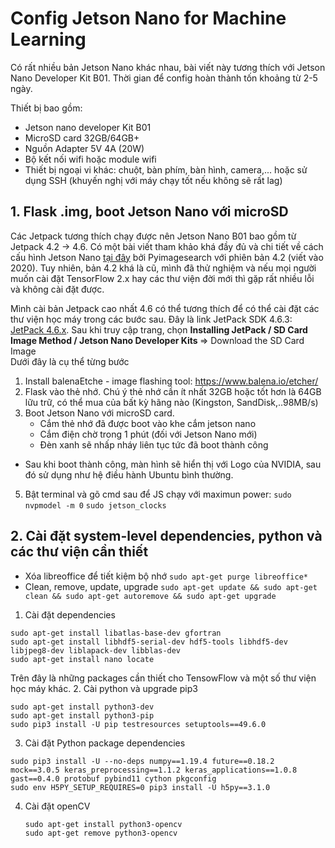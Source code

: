 # Config Jetson Nano for Machine Learning

Có rất nhiều bản Jetson Nano khác nhau, bài viết này tương thích với Jetson Nano Developer Kit B01. 
Thời gian để config hoàn thành tốn khoảng từ 2-5 ngày. 

Thiết bị bao gồm:
+ Jetson nano developer Kit B01
+ MicroSD card 32GB/64GB+
+ Nguồn Adapter 5V 4A (20W)
+ Bộ kết nối wifi hoặc module wifi
+ Thiết bị ngoại vi khác: chuột, bàn phím, bàn hình, camera,... hoặc sử dụng SSH (khuyến nghị với máy chạy tốt nếu không sẽ rất lag)

## 1. Flask .img, boot Jetson Nano với microSD

Các Jetpack tương thích chạy được nên Jetson Nano B01 bao gồm từ Jetpack 4.2 -> 4.6. 
Có một bài viết tham khảo khá đầy đủ và chi tiết về cách cấu hình Jetson Nano 
<a href="https://pyimagesearch.com/2020/03/25/how-to-configure-your-nvidia-jetson-nano-for-computer-vision-and-deep-learning/">tại đây</a> 
bởi Pyimagesearch với phiên bản 4.2 (viết vào 2020).
Tuy nhiên, bản 4.2 khá là cũ, mình đã thử nghiệm và nếu mọi người muốn cài đặt TensorFlow 2.x hay các thư viện 
đời mới thì gặp rất nhiều lỗi và không cài đặt được. 
<br>

Mình cài bản Jetpack cao nhất 4.6 có thể tương thích để có thể cài đặt các thư viện học máy trong các bước sau.
Đây là link JetPack SDK 4.6.3: <a href="https://developer.nvidia.com/jetpack-sdk-463">JetPack 4.6.x</a>. 
Sau khi truy cập trang, chọn
<b> Installing JetPack / SD Card Image Method / Jetson Nano Developer Kits </b> => Download the SD Card Image
<br>
Dưới đây là cụ thể từng bước
1. Install balenaEtche - image flashing tool: https://www.balena.io/etcher/
2. Flask vào thẻ nhớ.
   Chú ý thẻ nhớ cần ít nhất 32GB hoặc tốt hơn là 64GB lữu trữ, có thể mua của bất kỳ hãng nào (Kingston, SandDisk,..98MB/s)
4. Boot Jetson Nano với microSD card.
   - Cắm thẻ nhớ đã được boot vào khe cắm jetson nano
   - Cắm điện chờ trong 1 phút (đối với Jetson Nano mới)
   - Đèn xanh sẽ nhấp nháy liên tục tức đã boot thành công
* Sau khi boot thành công, màn hình sẽ hiển thị với Logo của NVIDIA, sau đó sử dụng như hệ điều hành Ubuntu bình thường.
5. Bật terminal và gõ cmd sau để JS chạy với maximun power:
  ``` sudo nvpmodel -m 0 ```
  ``` sudo jetson_clocks ```

## 2. Cài đặt system-level dependencies, python và các thư viện cần thiết
- Xóa libreoffice để tiết kiệm bộ nhớ
  ``` sudo apt-get purge libreoffice* ```
- Clean, remove, update, upgrade
  ``` sudo apt-get update && sudo apt-get clean && sudo apt-get autoremove && sudo apt-get upgrade ```
1. Cài đặt dependencies
  ```
  sudo apt-get install libatlas-base-dev gfortran
  sudo apt-get install libhdf5-serial-dev hdf5-tools libhdf5-dev libjpeg8-dev liblapack-dev libblas-dev
  sudo apt-get install nano locate
  ```
  Trên đây là những packages cần thiết cho TensowFlow và một số thư viện học máy khác.
2. Cài python và upgrade pip3
  ```
  sudo apt-get install python3-dev
  sudo apt-get install python3-pip
  sudo pip3 install -U pip testresources setuptools==49.6.0
  ```
3. Cài đặt Python package dependencies
  ```
  sudo pip3 install -U --no-deps numpy==1.19.4 future==0.18.2 mock==3.0.5 keras_preprocessing==1.1.2 keras_applications==1.0.8 gast==0.4.0 protobuf pybind11 cython pkgconfig
  sudo env H5PY_SETUP_REQUIRES=0 pip3 install -U h5py==3.1.0
  ```
4. Cài đặt openCV
   ```
   sudo apt-get install python3-opencv 
   sudo apt-get remove python3-opencv 
   ```



